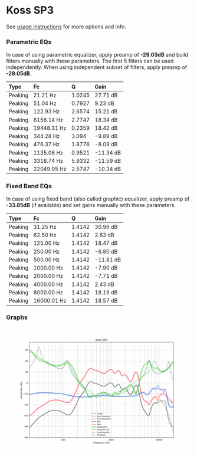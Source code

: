 # Koss SP3
See [usage instructions](https://github.com/jaakkopasanen/AutoEq#usage) for more options and info.

### Parametric EQs
In case of using parametric equalizer, apply preamp of **-29.03dB** and build filters manually
with these parameters. The first 5 filters can be used independently.
When using independent subset of filters, apply preamp of **-29.05dB**.

| Type    | Fc          |      Q | Gain      |
|:--------|:------------|:-------|:----------|
| Peaking | 21.21 Hz    | 1.0245 | 27.71 dB  |
| Peaking | 51.04 Hz    | 0.7927 | 9.23 dB   |
| Peaking | 122.93 Hz   | 2.6574 | 15.21 dB  |
| Peaking | 6156.14 Hz  | 2.7747 | 18.34 dB  |
| Peaking | 19448.31 Hz | 0.2359 | 18.42 dB  |
| Peaking | 344.28 Hz   | 3.094  | -9.89 dB  |
| Peaking | 476.37 Hz   | 1.8776 | -8.09 dB  |
| Peaking | 1135.06 Hz  | 0.9521 | -11.34 dB |
| Peaking | 3318.74 Hz  | 5.9332 | -11.59 dB |
| Peaking | 22049.95 Hz | 2.5747 | -10.34 dB |

### Fixed Band EQs
In case of using fixed band (also called graphic) equalizer, apply preamp of **-33.85dB**
(if available) and set gains manually with these parameters.

| Type    | Fc          |      Q | Gain      |
|:--------|:------------|:-------|:----------|
| Peaking | 31.25 Hz    | 1.4142 | 30.96 dB  |
| Peaking | 62.50 Hz    | 1.4142 | 2.63 dB   |
| Peaking | 125.00 Hz   | 1.4142 | 18.47 dB  |
| Peaking | 250.00 Hz   | 1.4142 | -6.80 dB  |
| Peaking | 500.00 Hz   | 1.4142 | -11.81 dB |
| Peaking | 1000.00 Hz  | 1.4142 | -7.90 dB  |
| Peaking | 2000.00 Hz  | 1.4142 | -7.71 dB  |
| Peaking | 4000.00 Hz  | 1.4142 | 2.43 dB   |
| Peaking | 8000.00 Hz  | 1.4142 | 18.19 dB  |
| Peaking | 16000.01 Hz | 1.4142 | 18.57 dB  |

### Graphs
![](./Koss%20SP3.png)